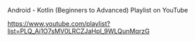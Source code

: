Android - Kotlin (Beginners to Advanced) Playlist on YouTube

https://www.youtube.com/playlist?list=PLQ_Ai1O7sMV0LRCZJaHpl_9WLQunMqrzG
